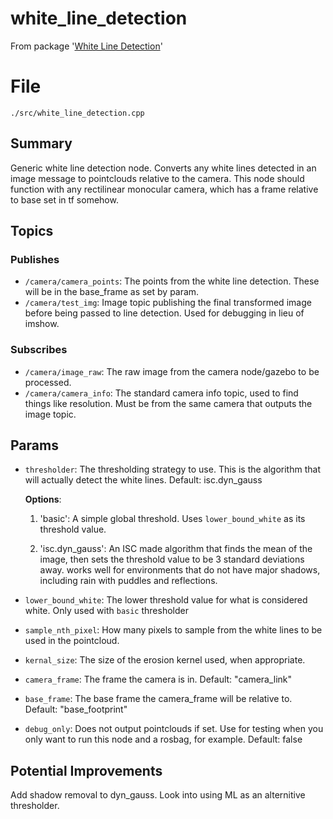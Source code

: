# white_line_detection
From package '[White Line Detection](https://github.com/iscumd/white_line_detection/tree/main)'
# File
`./src/white_line_detection.cpp`

## Summary 
 Generic white line detection node. Converts any white lines detected in an image message to pointclouds relative to the camera.
This node should function with any rectilinear monocular camera, which has a frame relative to base set in tf somehow.

## Topics

### Publishes
- `/camera/camera_points`: The points from the white line detection. These will be in the base_frame as set by param.
- `/camera/test_img`: Image topic publishing the final transformed image before being passed to line detection. Used for debugging in lieu of imshow.

### Subscribes
- `/camera/image_raw`: The raw image from the camera node/gazebo to be processed.
- `/camera/camera_info`: The standard camera info topic, used to find things like resolution. Must be from the same camera that outputs the image topic.

## Params
- `thresholder`: The thresholding strategy to use. This is the algorithm that will actually detect the white lines. Default: isc.dyn_gauss

    **Options**:

    1. 'basic': A simple global threshold. Uses `lower_bound_white` as its threshold value.

    2. 'isc.dyn_gauss': An ISC made algorithm that finds the mean of the image, then sets the threshold value to be 3 standard deviations away. 
works well for environments that do not have major shadows, including rain with puddles and reflections.

- `lower_bound_white`: The lower threshold value for what is considered white. Only used with `basic` thresholder
- `sample_nth_pixel`: How many pixels to sample from the white lines to be used in the pointcloud.
- `kernal_size`: The size of the erosion kernel used, when appropriate.
- `camera_frame`: The frame the camera is in. Default: "camera_link"
- `base_frame`: The base frame the camera_frame will be relative to. Default: "base_footprint"
- `debug_only`: Does not output pointclouds if set. Use for testing when you only want to run this node and a rosbag, for example. Default: false

## Potential Improvements
Add shadow removal to dyn_gauss. Look into using ML as an alternitive thresholder. 


